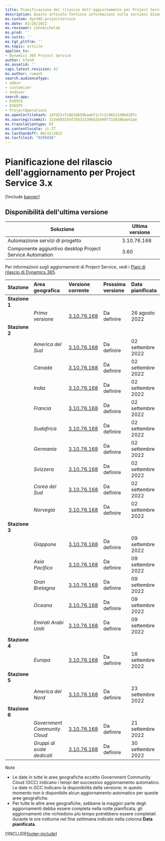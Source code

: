 ```yaml
---
title: Pianificazione del rilascio dell'aggiornamento per Project Service 3.x
description: Questo articolo fornisce informazioni sulle versioni disponibili e future di Dynamics 365 Project Service Automation.
ms.custom: dyn365-projectservice
ms.date: 03/28/2022
ms.reviewer: johnmichalak
ms.prod: ''
ms.suite: ''
ms.tgt_pltfrm: ''
ms.topic: article
applies_to:
- Dynamics 365 Project Service
author: kfend
ms.assetid: ''
caps.latest.revision: 42
ms.author: rumant
search.audienceType:
- admin
- customizer
- enduser
search.app:
- D365CE
- D365PS
- ProjectOperations
ms.openlocfilehash: 14fd22c7c863d650baebf1c7c2c96521d0bd207c
ms.sourcegitcommit: 153eb9325df25b31539bb2b44077326386ab41ae
ms.translationtype: HT
ms.contentlocale: it-IT
ms.lasthandoff: 08/15/2022
ms.locfileid: "9295836"
---
```

# <a name="update-release-schedule-for-project-service-3x"></a>Pianificazione del rilascio dell'aggiornamento per Project Service 3.x

[!include [banner](../includes/psa-now-project-operations.md)]

## <a name="latest-version-availability"></a>Disponibilità dell'ultima versione

| Soluzione  | Ultima versione |
|-------|----|
| Automazione servizi di progetto    | 3.10.76.168 |
| Componente aggiuntivo desktop Project Service Automation                | 3.60          |

Per informazioni sugli aggiornamenti di Project Service, vedi i [Piani di rilascio di Dynamics 365](/dynamics365/release-plans/). 

| Stazione  | Area geografica | Versione corrente | Prossima versione |  Data pianificata
| :---   | :---   | :---   | :---   |:---   |         
|<strong>Stazione 1</strong> | |  |  | |
| | <i>Prima versione</i> | [3.10.76.168](whats-new-ur-45.md) | Da definire | 26 agosto 2022
|<strong>Stazione 2</strong> | |  |  | |
| | <i>America del Sud</i> | [3.10.76.168](whats-new-ur-45.md) | Da definire | 02 settembre 2022
| | <i>Canada</i> | [3.10.76.168](whats-new-ur-45.md) | Da definire | 02 settembre 2022
| | <i>India</i> | [3.10.76.168](whats-new-ur-45.md) | Da definire | 02 settembre 2022
| | <i>Francia</i> | [3.10.76.168](whats-new-ur-45.md) | Da definire | 02 settembre 2022
| | <i>Sudafrica</i> | [3.10.76.168](whats-new-ur-45.md) | Da definire | 02 settembre 2022
| | <i>Germania</i> | [3.10.76.168](whats-new-ur-45.md) | Da definire | 02 settembre 2022
| | <i>Svizzera</i> | [3.10.76.168](whats-new-ur-45.md) | Da definire | 02 settembre 2022
| | <i>Corea del Sud</i> | [3.10.76.168](whats-new-ur-45.md) | Da definire | 02 settembre 2022
| | <i>Norvegia</i> | [3.10.76.168](whats-new-ur-45.md) | Da definire | 02 settembre 2022
|<strong>Stazione 3</strong> | |  |  | |
| | <i>Giappone</i> | [3.10.76.168](whats-new-ur-45.md) | Da definire | 09 settembre 2022
| | <i>Asia Pacifico</i> | [3.10.76.168](whats-new-ur-45.md) | Da definire | 09 settembre 2022
| | <i>Gran Bretagna</i> | [3.10.76.168](whats-new-ur-45.md) | Da definire | 09 settembre 2022
| | <i>Oceana</i> | [3.10.76.168](whats-new-ur-45.md) | Da definire | 09 settembre 2022
| | <i>Emirati Arabi Uniti</i> | [3.10.76.168](whats-new-ur-45.md) | Da definire | 09 settembre 2022
|<strong>Stazione 4</strong> | |  |  | |
| | <i>Europa</i> | [3.10.76.168](whats-new-ur-45.md) | Da definire | 16 settembre 2022
|<strong>Stazione 5</strong> | |  |  | |
| | <i>America del Nord</i> | [3.10.76.168](whats-new-ur-45.md) | Da definire | 23 settembre 2022
|<strong>Stazione 6</strong> | |  |  | |
| | <i>Government Community Cloud</i> | [3.10.76.168](whats-new-ur-45.md) | Da definire | 21 settembre 2022
| | <i>Gruppi di scale dedicati</i> | [3.10.76.168](whats-new-ur-45.md) | Da definire | 30 settembre 2022




>[!Note]
> - Le date in tutte le aree geografiche eccetto Government Community Cloud (GCC) indicano i tempi del successivo aggiornamento automatico. Le date in GCC indicano la disponibilità della versione; in questo momento non è disponibile alcun aggiornamento automatico per queste aree geografiche.
> - Per tutte le altre aree geografiche, sebbene la maggior parte degli aggiornamenti debba essere completa nella notte pianificata, gli aggiornamenti che richiedono più tempo potrebbero essere completati durante le ore notturne nel fine settimana indicato nella colonna **Data pianificata**.


[!INCLUDE[footer-include](../includes/footer-banner.md)]
